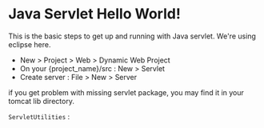 # Java Servlet Hello World!

This is the basic steps to get up and running with Java servlet.
We're using eclipse here. 

- New > Project > Web > Dynamic Web Project
- On your {project_name}/src : New > Servlet
- Create server : File > New > Server

if you get problem with missing servlet package, you may find it in your tomcat lib directory.

`ServletUtilities` :

